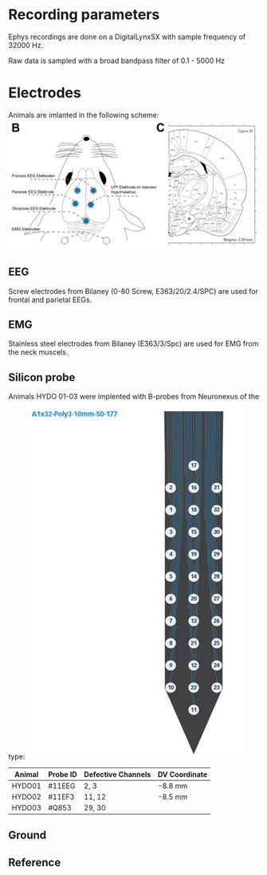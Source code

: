 # Recording parameters
Ephys recordings are done on a DigitalLynxSX with sample frequency of 32000 Hz. 

Raw data is sampled with a broad bandpass filter of 0.1 - 5000 Hz 

# Electrodes
Animals are imlanted in the following scheme: 
![Probe Layout](images/Layout.png)

## EEG
Screw electrodes from Bilaney (0-80 Screw, E363/20/2.4/SPC) are used for frontal and parietal EEGs. 

## EMG
Stainless steel electrodes from Bilaney (E363/3/Spc) are used for EMG from the neck muscels. 

## Silicon probe 

Animals HYDO 01-03 were implented with B-probes from Neuronexus of the type:
![Probe Layout](images/Probe.png)

|  Animal |  Probe ID |  Defective Channels | DV Coordinate |
|---|---|---|---|
| HYDO01  |  #11EEG | 2, 3  |  -8.8 mm | 
| HYDO02 |  #11EF3 |  11, 12 |  -8.5  mm | 
| HYDO03  |  #Q853 |  29, 30 |     | 

## Ground 

## Reference 

